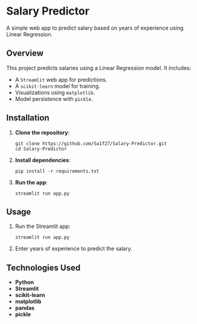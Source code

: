 # Salary Predictor

A simple web app to predict salary based on years of experience using Linear Regression.

## Overview

This project predicts salaries using a Linear Regression model. It includes:
- A `Streamlit` web app for predictions.
- A `scikit-learn` model for training.
- Visualizations using `matplotlib`.
- Model persistence with `pickle`.

## Installation

1. **Clone the repository**:
   
   ```
   git clone https://github.com/Sa1f27/Salary-Predictor.git
   cd Salary-Predictor
   ```

2. **Install dependencies**:

   ```
   pip install -r requirements.txt
   ```

3. **Run the app**:

   ```
   streamlit run app.py
   ```

## Usage

1. Run the Streamlit app:

   ```
   streamlit run app.py
   ```

2. Enter years of experience to predict the salary.

## Technologies Used

- **Python**
- **Streamlit**
- **scikit-learn**
- **matplotlib**
- **pandas**
- **pickle**
